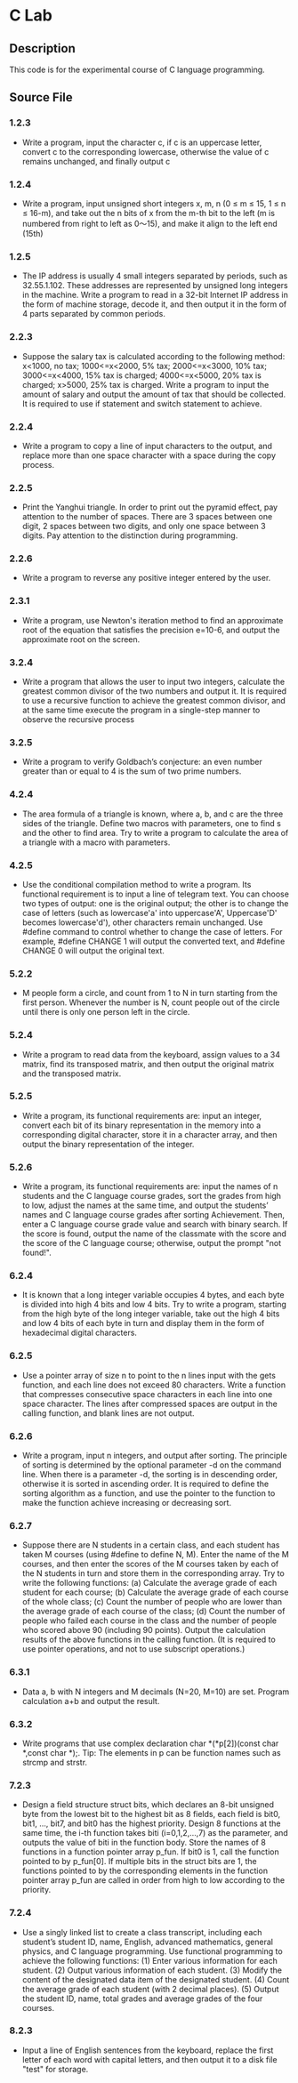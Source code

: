 # C Lab
## Description

This code is for the experimental course of C language programming.

## Source File

### 1.2.3 

- Write a program, input the character c, if c is an uppercase letter, convert c to the corresponding lowercase, otherwise the value of c remains unchanged, and finally output c

### 1.2.4

- Write a program, input unsigned short integers x, m, n (0 ≤ m ≤ 15, 1 ≤ n ≤ 16-m), and take out the n bits of x from the m-th bit to the left (m is numbered from right to left as 0～15), and make it align to the left end (15th)

### 1.2.5

- The IP address is usually 4 small integers separated by periods, such as 32.55.1.102. These addresses are represented by unsigned long integers in the machine. Write a program to read in a 32-bit Internet IP address in the form of machine storage, decode it, and then output it in the form of 4 parts separated by common periods.

### 2.2.3

- Suppose the salary tax is calculated according to the following method: x<1000, no tax; 1000<=x<2000, 5% tax; 2000<=x<3000, 10% tax; 3000<=x<4000, 15% tax is charged; 4000<=x<5000, 20% tax is charged; x>5000, 25% tax is charged. Write a program to input the amount of salary and output the amount of tax that should be collected. It is required to use if statement and switch statement to achieve.

### 2.2.4

- Write a program to copy a line of input characters to the output, and replace more than one space character with a space during the copy process.

### 2.2.5

- Print the Yanghui triangle. In order to print out the pyramid effect, pay attention to the number of spaces. There are 3 spaces between one digit, 2 spaces between two digits, and only one space between 3 digits. Pay attention to the distinction during programming.

### 2.2.6

- Write a program to reverse any positive integer entered by the user.

### 2.3.1

- Write a program, use Newton's iteration method to find an approximate root of the equation that satisfies the precision e=10-6, and output the approximate root on the screen.

### 3.2.4

- Write a program that allows the user to input two integers, calculate the greatest common divisor of the two numbers and output it. It is required to use a recursive function to achieve the greatest common divisor, and at the same time execute the program in a single-step manner to observe the recursive process

### 3.2.5

- Write a program to verify Goldbach’s conjecture: an even number greater than or equal to 4 is the sum of two prime numbers.

### 4.2.4

- The area formula of a triangle is known, where a, b, and c are the three sides of the triangle. Define two macros with parameters, one to find s and the other to find area. Try to write a program to calculate the area of a triangle with a macro with parameters.

### 4.2.5

- Use the conditional compilation method to write a program. Its functional requirement is to input a line of telegram text. You can choose two types of output: one is the original output; the other is to change the case of letters (such as lowercase'a' into uppercase'A', Uppercase'D' becomes lowercase'd'), other characters remain unchanged. Use #define command to control whether to change the case of letters. For example, #define CHANGE 1 will output the converted text, and #define CHANGE 0 will output the original text.

### 5.2.2

- M people form a circle, and count from 1 to N in turn starting from the first person. Whenever the number is N, count people out of the circle until there is only one person left in the circle.

### 5.2.4

- Write a program to read data from the keyboard, assign values to a 34 matrix, find its transposed matrix, and then output the original matrix and the transposed matrix.

### 5.2.5

- Write a program, its functional requirements are: input an integer, convert each bit of its binary representation in the memory into a corresponding digital character, store it in a character array, and then output the binary representation of the integer.

### 5.2.6

- Write a program, its functional requirements are: input the names of n students and the C language course grades, sort the grades from high to low, adjust the names at the same time, and output the students’ names and C language course grades after sorting Achievement. Then, enter a C language course grade value and search with binary search. If the score is found, output the name of the classmate with the score and the score of the C language course; otherwise, output the prompt "not found!".

### 6.2.4

- It is known that a long integer variable occupies 4 bytes, and each byte is divided into high 4 bits and low 4 bits. Try to write a program, starting from the high byte of the long integer variable, take out the high 4 bits and low 4 bits of each byte in turn and display them in the form of hexadecimal digital characters.

### 6.2.5

- Use a pointer array of size n to point to the n lines input with the gets function, and each line does not exceed 80 characters. Write a function that compresses consecutive space characters in each line into one space character. The lines after compressed spaces are output in the calling function, and blank lines are not output.

### 6.2.6

- Write a program, input n integers, and output after sorting. The principle of sorting is determined by the optional parameter -d on the command line. When there is a parameter -d, the sorting is in descending order, otherwise it is sorted in ascending order. It is required to define the sorting algorithm as a function, and use the pointer to the function to make the function achieve increasing or decreasing sort.

### 6.2.7

- Suppose there are N students in a certain class, and each student has taken M courses (using #define to define N, M). Enter the name of the M courses, and then enter the scores of the M courses taken by each of the N students in turn and store them in the corresponding array. Try to write the following functions:
(a) Calculate the average grade of each student for each course;
(b) Calculate the average grade of each course of the whole class;
(c) Count the number of people who are lower than the average grade of each course of the class;
(d) Count the number of people who failed each course in the class and the number of people who scored above 90 (including 90 points).
Output the calculation results of the above functions in the calling function. (It is required to use pointer operations, and not to use subscript operations.)

### 6.3.1

- Data a, b with N integers and M decimals (N=20, M=10) are set. Program calculation a+b and output the result.

### 6.3.2

- Write programs that use complex declaration char *(*p[2])(const char *,const char *);. Tip: The elements in p can be function names such as strcmp and strstr.

### 7.2.3

- Design a field structure struct bits, which declares an 8-bit unsigned byte from the lowest bit to the highest bit as 8 fields, each field is bit0, bit1, …, bit7, and bit0 has the highest priority. Design 8 functions at the same time, the i-th function takes biti (i=0,1,2,...,7) as the parameter, and outputs the value of biti in the function body. Store the names of 8 functions in a function pointer array p_fun. If bit0 is 1, call the function pointed to by p_fun[0]. If multiple bits in the struct bits are 1, the functions pointed to by the corresponding elements in the function pointer array p_fun are called in order from high to low according to the priority.

### 7.2.4

- Use a singly linked list to create a class transcript, including each student’s student ID, name, English, advanced mathematics, general physics, and C language programming. Use functional programming to achieve the following functions:
(1) Enter various information for each student.
(2) Output various information of each student.
(3) Modify the content of the designated data item of the designated student.
(4) Count the average grade of each student (with 2 decimal places).
(5) Output the student ID, name, total grades and average grades of the four courses.

### 8.2.3

- Input a line of English sentences from the keyboard, replace the first letter of each word with capital letters, and then output it to a disk file "test" for storage.
